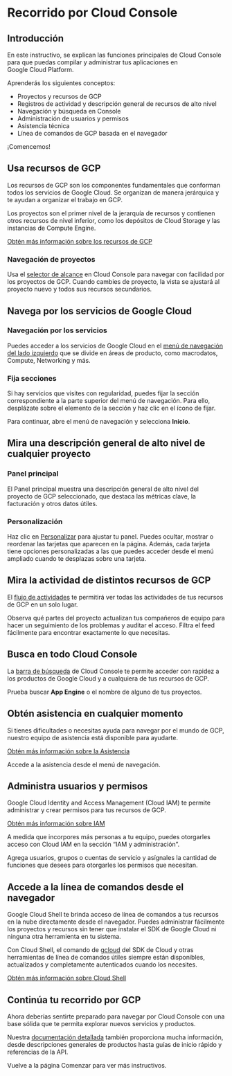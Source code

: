 # Recorrido por Cloud Console

<walkthrough-tutorial-duration duration="5"></walkthrough-tutorial-duration>

## Introducción

En este instructivo, se explican las funciones principales de Cloud Console para que puedas compilar y administrar tus aplicaciones en Google Cloud Platform.

Aprenderás los siguientes conceptos:

  *  Proyectos y recursos de GCP
  *  Registros de actividad y descripción general de recursos de alto nivel
  *  Navegación y búsqueda en Console
  *  Administración de usuarios y permisos
  *  Asistencia técnica
  *  Línea de comandos de GCP basada en el navegador

¡Comencemos!

## Usa recursos de GCP

Los recursos de GCP son los componentes fundamentales que conforman todos los servicios de Google Cloud. Se organizan de manera jerárquica y te ayudan a organizar el trabajo en GCP.

Los proyectos son el primer nivel de la jerarquía de recursos y contienen otros recursos de nivel inferior, como los depósitos de Cloud Storage y las instancias de Compute Engine.

[Obtén más información sobre los recursos de GCP][gcp-resources]

### Navegación de proyectos

Usa el [selector de alcance][spotlight-project-select] en Cloud Console para navegar con facilidad por los proyectos de GCP. Cuando cambies de proyecto, la vista se ajustará al proyecto nuevo y todos sus recursos secundarios.

<walkthrough-project-setup></walkthrough-project-setup>

## Navega por los servicios de Google Cloud

### Navegación por los servicios

Puedes acceder a los servicios de Google Cloud en el [menú de navegación del lado izquierdo][spotlight-console-menu] que se divide en áreas de producto, como macrodatos, Compute, Networking y más.

### Fija secciones

Si hay servicios que visites con regularidad, puedes fijar la sección correspondiente a la parte superior del menú de navegación. Para ello, desplázate sobre el elemento de la sección y haz clic en el ícono de fijar.

Para continuar, abre el menú de navegación y selecciona **Inicio**.

<walkthrough-menu-navigation sectionid="HOME_SECTION"></walkthrough-menu-navigation>

## Mira una descripción general de alto nivel de cualquier proyecto

### Panel principal

El Panel principal muestra una descripción general de alto nivel del proyecto de GCP seleccionado, que destaca las métricas clave, la facturación y otros datos útiles.

### Personalización

Haz clic en [Personalizar][spotlight-customize-dashboard] para ajustar tu panel.
Puedes ocultar, mostrar o reordenar las tarjetas que aparecen en la página. Además, cada tarjeta tiene opciones personalizadas a las que puedes acceder desde el menú ampliado cuando te desplazas sobre una tarjeta.

## Mira la actividad de distintos recursos de GCP

El [flujo de actividades][spotlight-activity-stream] te permitirá ver todas las actividades de tus recursos de GCP en un solo lugar.

Observa qué partes del proyecto actualizan tus compañeros de equipo para hacer un seguimiento de los problemas y auditar el acceso. Filtra el feed fácilmente para encontrar exactamente lo que necesitas.

## Busca en todo Cloud Console

La [barra de búsqueda][spotlight-search-bar] de Cloud Console te permite acceder con rapidez a los productos de Google Cloud y a cualquiera de tus recursos de GCP.

Prueba buscar **App Engine** o el nombre de alguno de tus proyectos.

## Obtén asistencia en cualquier momento

Si tienes dificultades o necesitas ayuda para navegar por el mundo de GCP, nuestro equipo de asistencia está disponible para ayudarte.

[Obtén más información sobre la Asistencia](http://cloud.google.com/support)

Accede a la asistencia desde el menú de navegación.

<walkthrough-menu-navigation sectionid="SUPPORT_SECTION"></walkthrough-menu-navigation>

## Administra usuarios y permisos

Google Cloud Identity and Access Management (Cloud IAM) te permite administrar y crear permisos para tus recursos de GCP.

[Obtén más información sobre IAM](https://cloud.google.com/iam/docs/)

A medida que incorpores más personas a tu equipo, puedes otorgarles acceso con Cloud IAM en la sección “IAM y administración”.

Agrega usuarios, grupos o cuentas de servicio y asígnales la cantidad de funciones que desees para otorgarles los permisos que necesitan.

<walkthrough-menu-navigation sectionid="IAM_ADMIN_SECTION"></walkthrough-menu-navigation>

## Accede a la línea de comandos desde el navegador

Google Cloud Shell te brinda acceso de línea de comandos a tus recursos en la nube directamente desde el navegador. Puedes administrar fácilmente los proyectos y recursos sin tener que instalar el SDK de Google Cloud ni ninguna otra herramienta en tu sistema.

<walkthrough-cloud-shell-icon></walkthrough-cloud-shell-icon>Con Cloud Shell, el comando de [gcloud][spotlight-open-devshell] del SDK de Cloud y otras herramientas de línea de comandos útiles siempre están disponibles, actualizados y completamente autenticados cuando los necesites.

[Obtén más información sobre Cloud Shell](https://cloud.google.com/shell/)

## Continúa tu recorrido por GCP

<walkthrough-conclusion-trophy></walkthrough-conclusion-trophy>

Ahora deberías sentirte preparado para navegar por Cloud Console con una base sólida que te permita explorar nuevos servicios y productos.

Nuestra [documentación detallada](https://cloud.google.com/docs/) también proporciona mucha información, desde descripciones generales de productos hasta guías de inicio rápido y referencias de la API.

Vuelve a la página Comenzar para ver más instructivos.
<walkthrough-menu-navigation sectionid="ONBOARDING_SECTION"></walkthrough-menu-navigation>

[gcp-resources]: https://cloud.google.com/resource-manager/docs/cloud-platform-resource-hierarchy
[spotlight-activity-stream]: walkthrough://spotlight-pointer?cssSelector=.mat-tab-link:nth-of-type(2)
[spotlight-console-menu]: walkthrough://spotlight-pointer?spotlightId=console-nav-menu
[spotlight-customize-dashboard]: walkthrough://spotlight-pointer?cssSelector=.cfc-customize-button
[spotlight-open-devshell]: walkthrough://spotlight-pointer?spotlightId=devshell-activate-button
[spotlight-project-select]: walkthrough://spotlight-pointer?spotlightId=purview-switcher
[spotlight-search-bar]: walkthrough://spotlight-pointer?cssSelector=.p6n-search-bar,.pcc-platform-bar-search-bar
